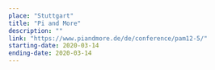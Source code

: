 ```yaml
---
place: "Stuttgart"
title: "Pi and More"
description: ""
link: "https://www.piandmore.de/de/conference/pam12-5/"
starting-date: 2020-03-14
ending-date: 2020-03-14
---
```

